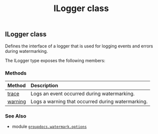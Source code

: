 ﻿---
title: ILogger class
second_title: GroupDocs.Watermark for Python via .NET API References
description: 
type: docs
url: /python-net/groupdocs.watermark.options/ilogger/
is_root: false
weight: 10
---

## ILogger class

Defines the interface of a logger that is used for logging events and errors during watermarking.



The ILogger type exposes the following members:

### Methods
| Method | Description |
| :- | :- |
| [trace](/watermark/python-net/groupdocs.watermark.options/ilogger/trace/#str) | Logs an event occurred during watermarking. |
| [warning](/watermark/python-net/groupdocs.watermark.options/ilogger/warning/#str) | Logs a warning that occurred during watermarking. |



### See Also
* module [`groupdocs.watermark.options`](..)
